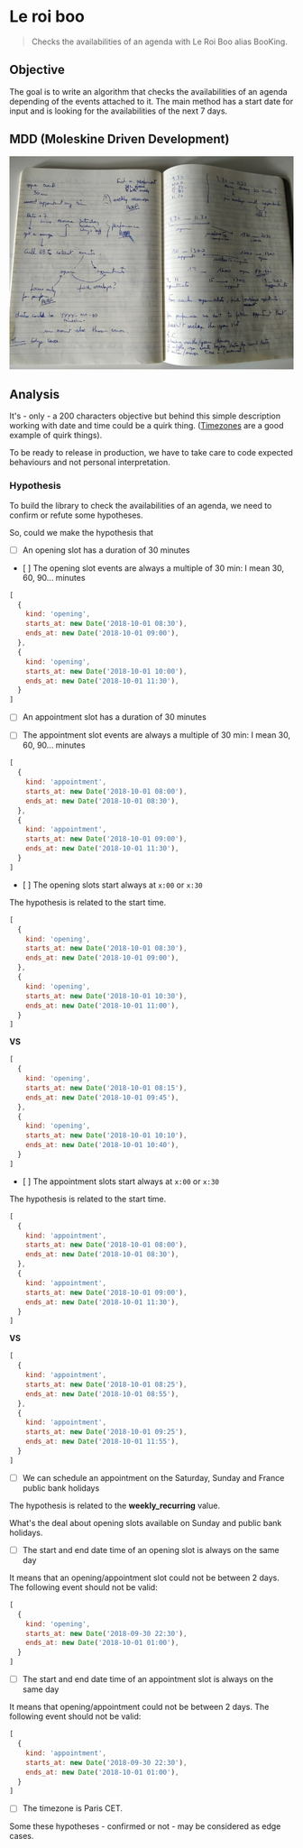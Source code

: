 # Le roi boo

> Checks the availabilities of an agenda with Le Roi Boo alias BooKing.

## Objective

The goal is to write an algorithm that checks the availabilities of an agenda depending of the events attached to it. The main method has a start date for input and is looking for the availabilities of the next 7 days.

## MDD (Moleskine Driven Development)

![mdd](./mdd.jpg)

## Analysis

It's  - only - a 200 characters objective but behind this simple description working with date and time could be a quirk thing. ([Timezones](http://tantek.com/2015/218/b1/use-timezone-offsets) are a good example of quirk things).

To be ready to release in production, we have to take care to code expected behaviours and not personal interpretation.

### Hypothesis

To build the library to check the availabilities of an agenda, we need to confirm or refute some hypotheses.

So, could we make the hypothesis that

- [ ] An opening slot has a duration of 30 minutes

- [ ] The opening slot events are always a multiple of 30 min: I mean 30, 60, 90... minutes

```js
[
  {
    kind: 'opening',
    starts_at: new Date('2018-10-01 08:30'),
    ends_at: new Date('2018-10-01 09:00'),
  },
  {
    kind: 'opening',
    starts_at: new Date('2018-10-01 10:00'),
    ends_at: new Date('2018-10-01 11:30'),
  }
]
```

- [ ] An appointment slot has a duration of 30 minutes

- [ ] The appointment slot events are always a multiple of 30 min: I mean 30, 60, 90... minutes

```js
[
  {
    kind: 'appointment',
    starts_at: new Date('2018-10-01 08:00'),
    ends_at: new Date('2018-10-01 08:30'),
  },
  {
    kind: 'appointment',
    starts_at: new Date('2018-10-01 09:00'),
    ends_at: new Date('2018-10-01 11:30'),
  }
]
```

- [ ] The opening slots start always at `x:00` or `x:30`

The hypothesis is related to the start time.

```js
[
  {
    kind: 'opening',
    starts_at: new Date('2018-10-01 08:30'),
    ends_at: new Date('2018-10-01 09:00'),
  },
  {
    kind: 'opening',
    starts_at: new Date('2018-10-01 10:30'),
    ends_at: new Date('2018-10-01 11:00'),
  }
]
```

**VS**

```js
[
  {
    kind: 'opening',
    starts_at: new Date('2018-10-01 08:15'),
    ends_at: new Date('2018-10-01 09:45'),
  },
  {
    kind: 'opening',
    starts_at: new Date('2018-10-01 10:10'),
    ends_at: new Date('2018-10-01 10:40'),
  }
]
```

- [ ] The appointment slots start always at `x:00` or `x:30`

The hypothesis is related to the start time.

```js
[
  {
    kind: 'appointment',
    starts_at: new Date('2018-10-01 08:00'),
    ends_at: new Date('2018-10-01 08:30'),
  },
  {
    kind: 'appointment',
    starts_at: new Date('2018-10-01 09:00'),
    ends_at: new Date('2018-10-01 11:30'),
  }
]
```

**VS**

```js
[
  {
    kind: 'appointment',
    starts_at: new Date('2018-10-01 08:25'),
    ends_at: new Date('2018-10-01 08:55'),
  },
  {
    kind: 'appointment',
    starts_at: new Date('2018-10-01 09:25'),
    ends_at: new Date('2018-10-01 11:55'),
  }
]
```

- [ ] We can schedule an appointment on the Saturday, Sunday and France public bank holidays

The hypothesis is related to the **weekly_recurring** value.

What's the deal about opening slots available on Sunday and public bank holidays.


- [ ] The start and end date time of an opening slot is always on the same day

It means that an opening/appointment slot could not be between 2 days.
The following event should not be valid:

```js
[
  {
    kind: 'opening',
    starts_at: new Date('2018-09-30 22:30'),
    ends_at: new Date('2018-10-01 01:00'),
  }
]
```

- [ ] The start and end date time of an appointment slot is always on the same day

It means that opening/appointment could not be between 2 days.
The following event should not be valid:


```js
[
  {
    kind: 'appointment',
    starts_at: new Date('2018-09-30 22:30'),
    ends_at: new Date('2018-10-01 01:00'),
  }
]
```

- [ ] The timezone is Paris CET.


Some these hypotheses - confirmed or not - may be considered as edge cases.
